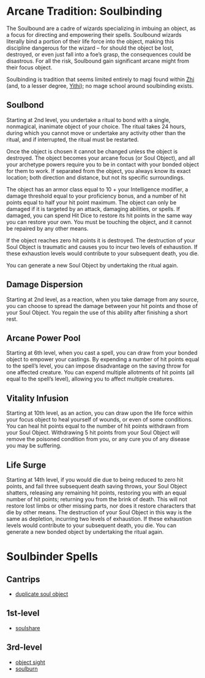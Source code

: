 # Arcane Tradition: Soulbinding
The Soulbound are a cadre of wizards specializing in imbuing an object, as a focus for directing and empowering their spells. Soulbound wizards literally bind a portion of their life force into the object, making this discipline dangerous for the wizard – for should the object be lost, destroyed, or even just fall into a foe’s grasp, the consequences could be disastrous. For all the risk, Soulbound gain significant arcane might from their focus object.

Soulbinding is tradition that seems limited entirely to magi found within [Zhi](../../Nations/Zhi.md) (and, to a lesser degree, [Yithi](../../Nations/Yithi.md)); no mage school around soulbinding exists.

## Soulbond
Starting at 2nd level, you undertake a ritual to bond with a single, nonmagical, inanimate object of your choice. The ritual takes 24 hours, during which you cannot move or undertake any activity other than the ritual, and if interrupted, the ritual must be restarted.

Once the object is chosen it cannot be changed unless the object is destroyed. The object becomes your arcane focus (or Soul Object), and all your archetype powers require you to be in contact with your bonded object for them to work. If separated from the object, you always know its exact location; both direction and distance, but not its specific surroundings.

The object has an armor class equal to 10 + your Intelligence modifier, a damage threshold equal to your proficiency bonus, and a number of hit points equal to half your hit point maximum. The object can only be damaged if it is targeted by an attack, damaging abilities, or spells. If damaged, you can spend Hit Dice to restore its hit points in the same way you can restore your own. You must be touching the object, and it cannot be repaired by any other means.

If the object reaches zero hit points it is destroyed. The destruction of your Soul Object is traumatic and causes you to incur two levels of exhaustion. If these exhaustion levels would contribute to your subsequent death, you die.

You can generate a new Soul Object by undertaking the ritual again.

## Damage Dispersion
Starting at 2nd level, as a reaction, when you take damage from any source, you can choose to spread the damage between your hit points and those of your Soul Object. You regain the use of this ability after finishing a short rest.

## Arcane Power Pool
Starting at 6th level, when you cast a spell, you can draw from your bonded object to empower your castings. By expending a number of hit points equal to the spell’s level, you can impose disadvantage on the saving throw for one affected creature. You can expend multiple allotments of hit points (all equal to the spell’s level), allowing you to affect multiple creatures. 

## Vitality Infusion
Starting at 10th level, as an action, you can draw upon the life force within your focus object to heal yourself of wounds, or even of some conditions. You can heal hit points equal to the number of hit points withdrawn from your Soul Object. Withdrawing 5 hit points from your Soul Object will remove the poisoned condition from you, or any cure you of any disease you may be suffering.

## Life Surge
Starting at 14th level, if you would die due to being reduced to zero hit points, and fail three subsequent death saving throws, your Soul Object shatters, releasing any remaining hit points, restoring you with an equal number of hit points; returning you from the brink of death. This will not restore lost limbs or other missing parts, nor does it restore characters that die by other means. The destruction of your Soul Object in this way is the same as depletion, incurring two levels of exhaustion. If these exhaustion levels would contribute to your subsequent death, you die. You can generate a new bonded object by undertaking the ritual again.

# Soulbinder Spells

## Cantrips
* [duplicate soul object](/Magic/Spells/duplicate-soul-object.md)

## 1st-level
* [soulshare](/Magic/Spells/soulshare.md)

## 3rd-level
* [object sight](/Magic/Spells/object-sight.md)
* [soulburn](/Magic/Spells/soulburn.md)
